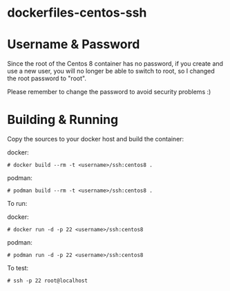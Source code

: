 # dockerfiles-centos-ssh

# Username & Password

Since the root of the Centos 8 container has no password, if you create and use a new user, you will no longer be able to switch to root, so I changed the root password to "root".

Please remember to change the password to avoid security problems :)

# Building & Running

Copy the sources to your docker host and build the container:

docker:

	# docker build --rm -t <username>/ssh:centos8 .

podman:

	# podman build --rm -t <username>/ssh:centos8 .

To run:

docker:

	# docker run -d -p 22 <username>/ssh:centos8

podman:

	# podman run -d -p 22 <username>/ssh:centos8

To test:

	# ssh -p 22 root@localhost 

